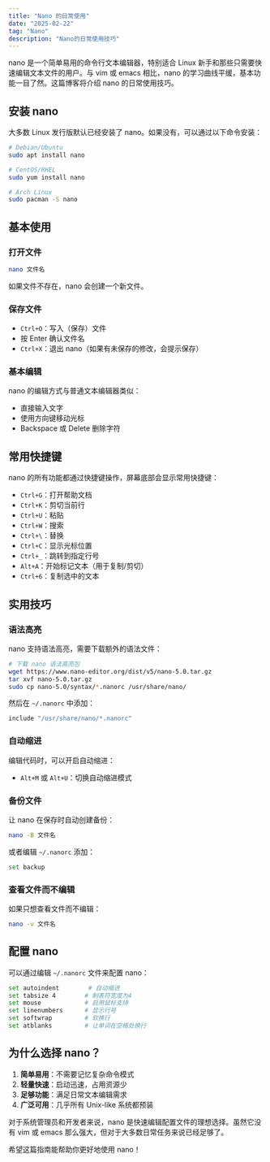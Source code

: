 ```yaml
---
title: "Nano 的日常使用"
date: "2025-02-22"
tag: "Nano"
description: "Nano的日常使用技巧"
---
```


nano 是一个简单易用的命令行文本编辑器，特别适合 Linux 新手和那些只需要快速编辑文本文件的用户。与 vim 或 emacs 相比，nano 的学习曲线平缓，基本功能一目了然。这篇博客将介绍 nano 的日常使用技巧。

## 安装 nano

大多数 Linux 发行版默认已经安装了 nano。如果没有，可以通过以下命令安装：

```bash
# Debian/Ubuntu
sudo apt install nano

# CentOS/RHEL
sudo yum install nano

# Arch Linux
sudo pacman -S nano
```

## 基本使用

### 打开文件

```bash
nano 文件名
```

如果文件不存在，nano 会创建一个新文件。

### 保存文件

- `Ctrl+O`：写入（保存）文件
- 按 Enter 确认文件名
- `Ctrl+X`：退出 nano（如果有未保存的修改，会提示保存）

### 基本编辑

nano 的编辑方式与普通文本编辑器类似：
- 直接输入文字
- 使用方向键移动光标
- Backspace 或 Delete 删除字符

## 常用快捷键

nano 的所有功能都通过快捷键操作，屏幕底部会显示常用快捷键：

- `Ctrl+G`：打开帮助文档
- `Ctrl+K`：剪切当前行
- `Ctrl+U`：粘贴
- `Ctrl+W`：搜索
- `Ctrl+\`：替换
- `Ctrl+C`：显示光标位置
- `Ctrl+_`：跳转到指定行号
- `Alt+A`：开始标记文本（用于复制/剪切）
- `Ctrl+6`：复制选中的文本

## 实用技巧

### 语法高亮

nano 支持语法高亮，需要下载额外的语法文件：

```bash
# 下载 nano 语法高亮包
wget https://www.nano-editor.org/dist/v5/nano-5.0.tar.gz
tar xvf nano-5.0.tar.gz
sudo cp nano-5.0/syntax/*.nanorc /usr/share/nano/
```

然后在 `~/.nanorc` 中添加：
```bash
include "/usr/share/nano/*.nanorc"
```

### 自动缩进

编辑代码时，可以开启自动缩进：
- `Alt+M` 或 `Alt+U`：切换自动缩进模式

### 备份文件

让 nano 在保存时自动创建备份：
```bash
nano -B 文件名
```
或者编辑 `~/.nanorc` 添加：
```bash
set backup
```

### 查看文件而不编辑

如果只想查看文件而不编辑：
```bash
nano -v 文件名
```

## 配置 nano

可以通过编辑 `~/.nanorc` 文件来配置 nano：

```bash
set autoindent        # 自动缩进
set tabsize 4        # 制表符宽度为4
set mouse            # 启用鼠标支持
set linenumbers      # 显示行号
set softwrap         # 软换行
set atblanks         # 让单词在空格处换行
```

## 为什么选择 nano？

1. **简单易用**：不需要记忆复杂命令模式
2. **轻量快速**：启动迅速，占用资源少
3. **足够功能**：满足日常文本编辑需求
4. **广泛可用**：几乎所有 Unix-like 系统都预装

对于系统管理员和开发者来说，nano 是快速编辑配置文件的理想选择。虽然它没有 vim 或 emacs 那么强大，但对于大多数日常任务来说已经足够了。

希望这篇指南能帮助你更好地使用 nano！
